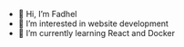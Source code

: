 - 👋 Hi, I’m Fadhel
- 👀 I’m interested in website development
- 🌱 I’m currently learning React and Docker
<!--- - 💞️ I’m looking to collaborate on ...
- 📫 How to reach me ... --->

<!---
fadelf/fadelf is a ✨ special ✨ repository because its `README.md` (this file) appears on your GitHub profile.
You can click the Preview link to take a look at your changes.
--->
